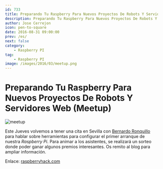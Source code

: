 ```yaml
---
id: 733
title: Preparando Tu Raspberry Para Nuevos Proyectos De Robots Y Servidores Web (Meetup)
description: Preparando Tu Raspberry Para Nuevos Proyectos De Robots Y Servidores Web (Meetup)
author: Jose Cerrejon
icon: pen-to-square
date: 2016-08-31 09:00:00
prev: /es/
next: false
category:
    - Raspberry PI
tag:
    - Raspberry PI
image: /images/2016/03/meetup.png
---
```


# Preparando Tu Raspberry Para Nuevos Proyectos De Robots Y Servidores Web (Meetup)

![meetup](/images/2016/03/meetup.png)

Este Jueves volvemos a tener una cita en Sevilla con [Bernardo Ronquillo](https://twitter.com/brjapon) para hablar sobre herramientas para configurar el primer arranque de nuestra _Raspberry Pi_. Para animar a los asistentes, se realizará un sorteo donde poder ganar algunos premios interesantes. Os remito al blog para ampliar información.

Enlace: [raspberryhack.com](https://raspberryhack.com/meetup/preparando-tu-raspberry-para-nuevos-proyectos-de-robots-y-servidores-web)
